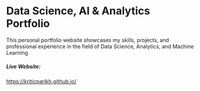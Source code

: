 # Data Science, AI & Analytics Portfolio

This personal portfolio website showcases my skills, projects, and professional experience in the field of Data Science, Analytics, and Machine Learning

##### Live Website:
https://kriticparikh.github.io/

